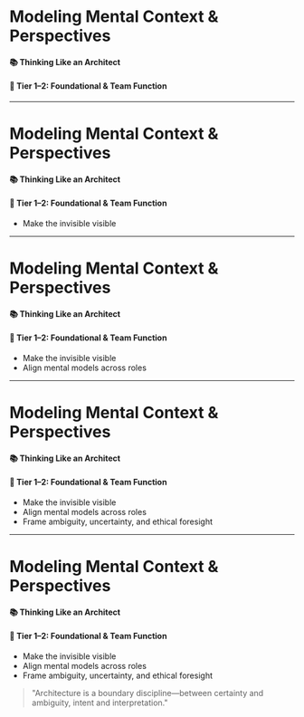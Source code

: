 # Modeling Mental Context & Perspectives
#### 📚 Thinking Like an Architect
#### 🎯 Tier 1–2: Foundational & Team Function

<!-- 
This section helps the architect become a translator—of risk, of understanding, and of perspective.
These tools are especially powerful when working across silos, geographies, or disciplines.
They allow the architect to frame the invisible forces shaping decision-making and alignment.
-->

---

# Modeling Mental Context & Perspectives
#### 📚 Thinking Like an Architect
#### 🎯 Tier 1–2: Foundational & Team Function

- Make the invisible visible  
<!-- These tools model uncertainty, context, and cognitive differences that otherwise remain implicit. -->

---

# Modeling Mental Context & Perspectives
#### 📚 Thinking Like an Architect
#### 🎯 Tier 1–2: Foundational & Team Function

- Make the invisible visible  
- Align mental models across roles  
<!-- Engineers, product managers, and executives all see systems differently. These artifacts help bridge that. -->

---

# Modeling Mental Context & Perspectives
#### 📚 Thinking Like an Architect
#### 🎯 Tier 1–2: Foundational & Team Function

- Make the invisible visible  
- Align mental models across roles  
- Frame ambiguity, uncertainty, and ethical foresight  
<!-- Architects must think beyond just what is buildable—they must account for what is unknown or risky. -->

---

# Modeling Mental Context & Perspectives
#### 📚 Thinking Like an Architect
#### 🎯 Tier 1–2: Foundational & Team Function

- Make the invisible visible  
- Align mental models across roles  
- Frame ambiguity, uncertainty, and ethical foresight  

> "Architecture is a boundary discipline—between certainty and ambiguity, intent and interpretation."

<!-- 
This section helps the architect become a translator—of risk, of understanding, and of perspective.
These tools model hidden forces—cognitive, contextual, and ethical—that shape real-world systems.
They help architects design not just for function, but for alignment, interpretation, and meaning.
-->
